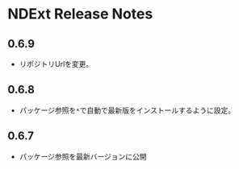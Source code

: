 # NDExt Release Notes

## 0.6.9
* リポジトリUrlを変更。

## 0.6.8
* パッケージ参照を`*`で自動で最新版をインストールするように設定。

## 0.6.7
* パッケージ参照を最新バージョンに公開

